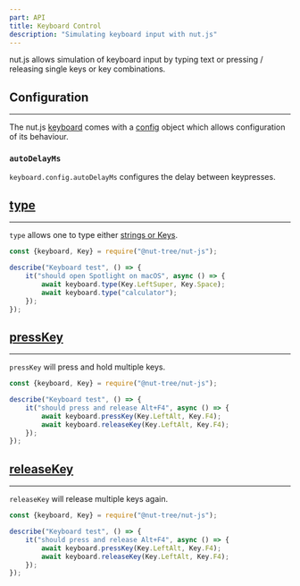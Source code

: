 ```yaml
---
part: API
title: Keyboard Control
description: "Simulating keyboard input with nut.js"
---
```


nut.js allows simulation of keyboard input by typing text or pressing / releasing single keys or key combinations.

## Configuration

---

The nut.js [keyboard](https://nut-tree.github.io/apidoc/classes/keyboard_class.KeyboardClass.html) comes with a [config](https://nut-tree.github.io/apidoc/classes/keyboard_class.KeyboardClass.html#config) object which allows configuration of its behaviour.

### `autoDelayMs`

`keyboard.config.autoDelayMs` configures the delay between keypresses.

## [type](https://nut-tree.github.io/apidoc/classes/keyboard_class.KeyboardClass.html#type)

---

`type` allows one to type either [strings or Keys](https://nut-tree.github.io/apidoc/classes/keyboard_class.KeyboardClass.html#type).

```js
const {keyboard, Key} = require("@nut-tree/nut-js");

describe("Keyboard test", () => {
    it("should open Spotlight on macOS", async () => {
        await keyboard.type(Key.LeftSuper, Key.Space);
        await keyboard.type("calculator");
    });
});
```

## [pressKey](https://nut-tree.github.io/apidoc/classes/keyboard_class.KeyboardClass.html#pressKey)

---

`pressKey` will press and hold multiple keys.

```js
const {keyboard, Key} = require("@nut-tree/nut-js");

describe("Keyboard test", () => {
    it("should press and release Alt+F4", async () => {
        await keyboard.pressKey(Key.LeftAlt, Key.F4);
        await keyboard.releaseKey(Key.LeftAlt, Key.F4);
    });
});
```

## [releaseKey](https://nut-tree.github.io/apidoc/classes/keyboard_class.KeyboardClass.html#releaseKey)

---

`releaseKey` will release multiple keys again.

```js
const {keyboard, Key} = require("@nut-tree/nut-js");

describe("Keyboard test", () => {
    it("should press and release Alt+F4", async () => {
        await keyboard.pressKey(Key.LeftAlt, Key.F4);
        await keyboard.releaseKey(Key.LeftAlt, Key.F4);
    });
});
```
